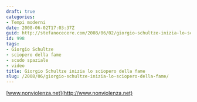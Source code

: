 ```yaml
---
draft: true
categories:
- Tempi moderni
date: 2008-06-02T17:03:37Z
guid: http://stefanocecere.com/2008/06/02/giorgio-schultze-inizia-lo-sciopero-della-fame/
id: 998
tags:
- Giorgio Schultze
- sciopero della fame
- scudo spaziale
- video
title: Giorgio Schultze inizia lo sciopero della fame
slug: /2008/06/giorgio-schultze-inizia-lo-sciopero-della-fame/
---
```


[www.nonviolenza.net](http://www.nonviolenza.net)